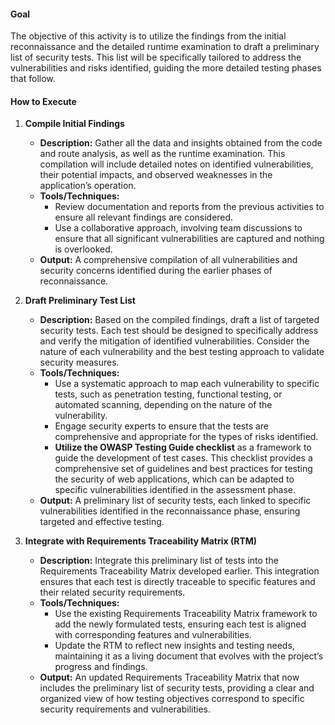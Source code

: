 #### Goal
The objective of this activity is to utilize the findings from the initial reconnaissance and the detailed runtime examination to draft a preliminary list of security tests. This list will be specifically tailored to address the vulnerabilities and risks identified, guiding the more detailed testing phases that follow.

#### How to Execute

1. **Compile Initial Findings**
   - **Description:** Gather all the data and insights obtained from the code and route analysis, as well as the runtime examination. This compilation will include detailed notes on identified vulnerabilities, their potential impacts, and observed weaknesses in the application’s operation.
   - **Tools/Techniques:**
     - Review documentation and reports from the previous activities to ensure all relevant findings are considered.
     - Use a collaborative approach, involving team discussions to ensure that all significant vulnerabilities are captured and nothing is overlooked.
   - **Output:** A comprehensive compilation of all vulnerabilities and security concerns identified during the earlier phases of reconnaissance.

2. **Draft Preliminary Test List**
   - **Description:** Based on the compiled findings, draft a list of targeted security tests. Each test should be designed to specifically address and verify the mitigation of identified vulnerabilities. Consider the nature of each vulnerability and the best testing approach to validate security measures.
   - **Tools/Techniques:**
     - Use a systematic approach to map each vulnerability to specific tests, such as penetration testing, functional testing, or automated scanning, depending on the nature of the vulnerability.
     - Engage security experts to ensure that the tests are comprehensive and appropriate for the types of risks identified.
     - **Utilize the OWASP Testing Guide checklist** as a framework to guide the development of test cases. This checklist provides a comprehensive set of guidelines and best practices for testing the security of web applications, which can be adapted to specific vulnerabilities identified in the assessment phase.
   - **Output:** A preliminary list of security tests, each linked to specific vulnerabilities identified in the reconnaissance phase, ensuring targeted and effective testing.

3. **Integrate with Requirements Traceability Matrix (RTM)**
   - **Description:** Integrate this preliminary list of tests into the Requirements Traceability Matrix developed earlier. This integration ensures that each test is directly traceable to specific features and their related security requirements.
   - **Tools/Techniques:**
     - Use the existing Requirements Traceability Matrix framework to add the newly formulated tests, ensuring each test is aligned with corresponding features and vulnerabilities.
     - Update the RTM to reflect new insights and testing needs, maintaining it as a living document that evolves with the project’s progress and findings.
   - **Output:** An updated Requirements Traceability Matrix that now includes the preliminary list of security tests, providing a clear and organized view of how testing objectives correspond to specific security requirements and vulnerabilities.